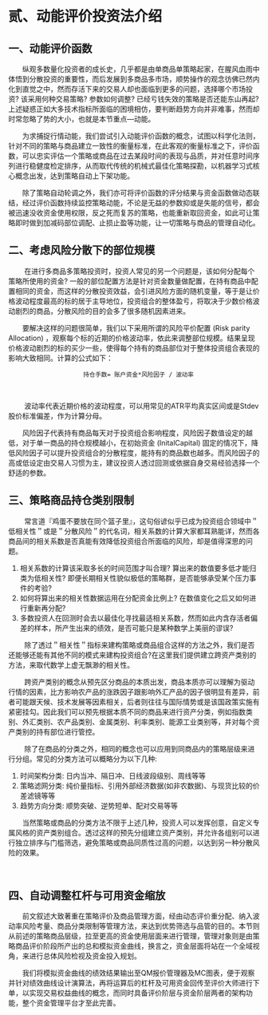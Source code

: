 # 贰、动能评价投资法介绍

## 一、动能评价函数
 
 &emsp;&emsp;纵观多数量化投资者的成长史，几乎都是由单商品单策略起家，在腥风血雨中体悟到分散投资的重要性，而后发展到多商品多市场，顺势操作的观念彷佛已然内化到直觉之中，然而存活下来的交易人却也面临到更多的问题，选择哪个市场投资? 该采用何种交易策略? 参数如何调整? 已经亏钱失效的策略是否还能东山再起? 上述疑惑正如大多技术指标所面临的困境相仿，要判断趋势方向并非难事，然而却时常忽略了势的大小，也就是本节重点—动能。

&emsp;&emsp;为求捕捉行情动能，我们尝试引入动能评价函数的概念，试图以科学化法则，针对不同的策略与商品建立一致性的衡量标准，在此客观的衡量标准之下，评价函数，可以忠实评估一个策略或商品在过去某段时间的表现与品质，并对任意时间序列进行稳健度检定排序，从而取代传统的机械式最佳化策略探勘，以机器学习式核心概念出发，达到策略自动上下架功能。

&emsp;&emsp;除了策略自动轮调之外，我们亦可将评价函数的评分结果与资金函数做动态联结，经过评价函数持续监控策略动能，不论是无益的参数抑或是失能的信号，都会被迅速没收资金使用权限，反之死而复苏的策略，也能重新取回资金，如此可让策略即时做到加减码部位调配、止损止盈等功能，让一切策略与商品的管理自动化。

## 二、考虑风险分散下的部位规模

&emsp;&emsp; 在进行多商品多策略投资时，投资人常见的另一个问题是，该如何分配每个策略所使用的资金? 一般的部位配置方法是针对资金数量做配置，在持有商品中配置相同的资金，而这样的分散投资效益，会引进风险方面的随机变量，等于是让价格波动程度最高的标的居于主导地位，投资组合的整体盈亏，将取决于少数价格波动剧烈的商品，分散风险的目的会多了很多随机因素进来。  

&emsp;&emsp;要解决这样的问题很简单，我们以下采用所谓的风险平价配置 \(Risk parity Allocation\) ，观察每个标的近期的价格波动率，依此来调整部位规模。结果呈现价格波动剧烈的标的买少一些，使得每个持有的商品部位对于整体投资组合表现的影响大致相同。计算的公式如下：

                         持仓手数= 账户资金*风险因子 / 波动率

<br>

&emsp;&emsp; 波动率代表近期价格的波动程度，可以用常见的ATR平均真实区间或是Stdev股价标准偏差，作为计算分母。

&emsp;&emsp;风险因子代表持有商品每天对于投资组合影响程度，风险因子数值设定的越低，对于单一商品的持仓规模越小，在初始资金 (InitalCapital) 固定的情况下，降低风险因子可以提升投资组合的分散程度，能持有的商品数也越多。而风险因子的高或低设定由交易人习惯为主，建议投资人透过回测或依据自身交易经验选择一个舒适的参数。

## 三、策略商品持仓类别限制
&emsp;&emsp; 常言道『鸡蛋不要放在同个篮子里』，这句俗谚似乎已成为投资组合领域中＂低相关性＂或是＂分散风险＂的代名词，相关系数的计算大家都耳熟能详，然而各商品间的相关系数是否真能有效降低投资组合所面临的风险，却是值得深思的问题。

1. 相关系数的计算该采取多长的时间范围才叫合理? 算出来的数值要多低才能归类为低相关性? 即便长期相关性貌似极低的策略群，是否能够承受某个压力事件的考验?
2. 如何将算出来的相关性数据运用在分配资金比例上? 在数值变化之后又如何进行重新再分配?
3. 多数投资人在回测时会去以最佳化寻找最适相关系数，然而如此内含存活者偏差的样本，所产生出来的绩效，是否可能只是某种数学上美丽的谬误?

&emsp;&emsp; 除了透过＂相关性＂指标来建构策略或商品组合这样的方法之外，我们是否还能够还能有其他不同的模式来建构投资组合?在这里我们提供建立跨资产类别的方法，来取代数学上虚无飘渺的相关性。

&emsp;&emsp; 跨资产类别的概念从预先区分商品的本质出发，商品本质亦可以理解为驱动行情的因素，比方影响农产品的涨跌因子跟影响外汇产品的因子很明显有差异，前者可能跟天候、技术发展等因素相关，后者则往往与国际情势或是该国政策实施有紧密挂勾。因此我们可以预先根据本质不同的商品来进行资产分类，例如指数类别、外汇类别、农产品类别、金属类别、利率类别、能源工业类别等，并对每个资产类别的持有部位进行管控。

&emsp;&emsp; 除了在商品的分类之外，相同的概念也可以应用到同商品内的策略层级来进行分组。常见的分类方法可以概略分为以下几种:


1. 时间架构分类: 日内当冲、隔日冲、日线波段级别、周线等等
2. 策略滤网分类: 纯价量指标、引用外部经济数据(如非农数据)、与现货比较的价差滤镜等等
3. 趋势方向分类: 顺势突破、逆势短单、配对交易等等



&emsp;&emsp;当然策略或商品的分类方法不限于上述几种，投资人可以发挥创意，自定义专属风格的资产类别组合。透过这样的预先分组建立资产类别，并允许各组别可以进行独立排序与门槛筛选，避免策略或商品同质性过高的问题，以达到另一种分散风险的效果。

<br>

## 四、自动调整杠杆与可用资金缩放

&emsp;&emsp;前文叙述大致著重在策略评价及商品管理方面，经由动态评价重分配、纳入波动率风险考量、商品分类限制等管理方法，来达到优势筛选与品管的目的。本节则从前述的策略商品层级，拉至更高的资金使用层面来进行管理，管理对象则是由策略商品评价阶段所产出的总和模拟资金曲线，换言之，资金层面将站在一个全域视角，来进行总体风险检视及资金投入规划。

&emsp;&emsp;我们将模拟资金曲线的绩效结果输出至QM报价管理器及MC图表，便于观察并针对绩效曲线设计演算法，再将运算后的杠杆及可用资金回传至评价大师进行下单，以实现交易权益曲线的概念，而同时具备评价阶层与资金阶层两者的架构功能，整个资金管理平台才至此完善。